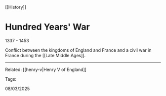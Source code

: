 [[History]]

# Hundred Years' War

1337 - 1453

Conflict between the kingdoms of England and France and a civil war in France during the [[Late Middle Ages]].

---

Related: [[henry-v|Henry V of England]]

Tags:

08/03/2025
